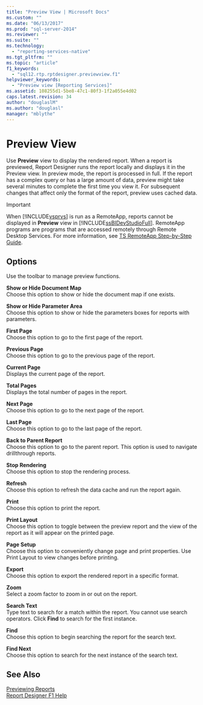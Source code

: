 ```yaml
---
title: "Preview View | Microsoft Docs"
ms.custom: ""
ms.date: "06/13/2017"
ms.prod: "sql-server-2014"
ms.reviewer: ""
ms.suite: ""
ms.technology: 
  - "reporting-services-native"
ms.tgt_pltfrm: ""
ms.topic: "article"
f1_keywords: 
  - "sql12.rtp.rptdesigner.previewview.f1"
helpviewer_keywords: 
  - "Preview view [Reporting Services]"
ms.assetid: 108255d1-5be8-47c1-80f3-1f2a055e4d02
caps.latest.revision: 34
author: "douglaslM"
ms.author: "douglasl"
manager: "mblythe"
---
```

# Preview View
  Use **Preview** view to display the rendered report. When a report is previewed, Report Designer runs the report locally and displays it in the Preview view. In preview mode, the report is processed in full. If the report has a complex query or has a large amount of data, preview might take several minutes to complete the first time you view it. For subsequent changes that affect only the format of the report, preview uses cached data.  
  
> [!IMPORTANT]  
>  When [!INCLUDE[vsprvs](../includes/vsprvs-md.md)] is run as a RemoteApp, reports cannot be displayed in **Preview** view in [!INCLUDE[ssBIDevStudioFull](../includes/ssbidevstudiofull-md.md)]. RemoteApp programs are programs that are accessed remotely through Remote Desktop Services. For more information, see [TS RemoteApp Step-by-Step Guide](http://technet.microsoft.com/library/cc730673\(WS.10\).aspx).  
  
## Options  
 Use the toolbar to manage preview functions.  
  
 **Show or Hide Document Map**  
 Choose this option to show or hide the document map if one exists.  
  
 **Show or Hide Parameter Area**  
 Choose this option to show or hide the parameters boxes for reports with parameters.  
  
 **First Page**  
 Choose this option to go to the first page of the report.  
  
 **Previous Page**  
 Choose this option to go to the previous page of the report.  
  
 **Current Page**  
 Displays the current page of the report.  
  
 **Total Pages**  
 Displays the total number of pages in the report.  
  
 **Next Page**  
 Choose this option to go to the next page of the report.  
  
 **Last Page**  
 Choose this option to go to the last page of the report.  
  
 **Back to Parent Report**  
 Choose this option to go to the parent report. This option is used to navigate drillthrough reports.  
  
 **Stop Rendering**  
 Choose this option to stop the rendering process.  
  
 **Refresh**  
 Choose this option to refresh the data cache and run the report again.  
  
 **Print**  
 Choose this option to print the report.  
  
 **Print Layout**  
 Choose this option to toggle between the preview report and the view of the report as it will appear on the printed page.  
  
 **Page Setup**  
 Choose this option to conveniently change page and print properties. Use Print Layout to view changes before printing.  
  
 **Export**  
 Choose this option to export the rendered report in a specific format.  
  
 **Zoom**  
 Select a zoom factor to zoom in or out on the report.  
  
 **Search Text**  
 Type text to search for a match within the report. You cannot use search operators. Click **Find** to search for the first instance.  
  
 **Find**  
 Choose this option to begin searching the report for the search text.  
  
 **Find Next**  
 Choose this option to search for the next instance of the search text.  
  
## See Also  
 [Previewing Reports](../../2014/reporting-services/previewing-reports.md)   
 [Report Designer F1 Help](../../2014/reporting-services/report-designer-f1-help.md)  
  
  